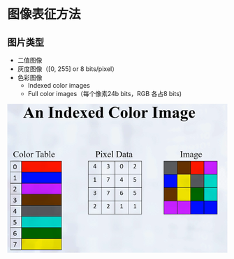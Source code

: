 # 图像表征方法

## 图片类型

- 二值图像
- 灰度图像（[0, 255] or 8 bits/pixel）
- 色彩图像
  - Indexed color images
  - Full color images（每个像素24b bits，RGB 各占8 bits)

![image-20220112214651167](../images/image-20220112214651167.png)

